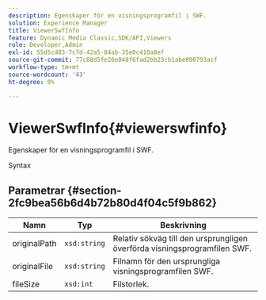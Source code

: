 ```yaml
---
description: Egenskaper för en visningsprogramfil i SWF.
solution: Experience Manager
title: ViewerSwfInfo
feature: Dynamic Media Classic,SDK/API,Viewers
role: Developer,Admin
exl-id: 55d5cd83-7c7d-42a5-84ab-35e0c410a8ef
source-git-commit: 77c88d5fe20e048f6fad2bb23cb1abe090793acf
workflow-type: tm+mt
source-wordcount: '43'
ht-degree: 0%

---
```


# ViewerSwfInfo{#viewerswfinfo}

Egenskaper för en visningsprogramfil i SWF.

Syntax

## Parametrar {#section-2fc9bea56b6d4b72b80d4f04c5f9b862}

| Namn | Typ | Beskrivning |
|---|---|---|
| originalPath | `xsd:string` | Relativ sökväg till den ursprungligen överförda visningsprogramfilen SWF. |
| originalFile | `xsd:string` | Filnamn för den ursprungliga visningsprogramfilen SWF. |
| fileSize | `xsd:int` | Filstorlek. |
